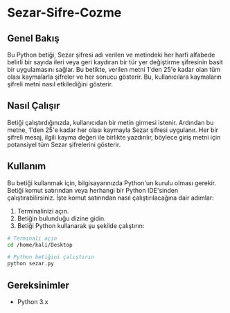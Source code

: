 # Sezar-Sifre-Cozme
## Genel Bakış
Bu Python betiği, Sezar şifresi adı verilen ve metindeki her harfi alfabede belirli bir sayıda ileri veya geri kaydıran bir tür yer değiştirme şifresinin basit bir uygulamasını sağlar. Bu betikte, verilen metni 1'den 25'e kadar olan tüm olası kaymalarla şifreler ve her sonucu gösterir. Bu, kullanıcılara kaymaların şifreli metni nasıl etkilediğini gösterir.

## Nasıl Çalışır
Betiği çalıştırdığınızda, kullanıcıdan bir metin girmesi istenir. Ardından bu metne, 1'den 25'e kadar her olası kaymayla Sezar şifresi uygulanır. Her bir şifreli mesaj, ilgili kayma değeri ile birlikte yazdırılır, böylece giriş metni için potansiyel tüm Sezar şifrelerini gösterir.

## Kullanım
Bu betiği kullanmak için, bilgisayarınızda Python'un kurulu olması gerekir. Betiği komut satırından veya herhangi bir Python IDE'sinden çalıştırabilirsiniz. İşte komut satırından nasıl çalıştırılacağına dair adımlar:

1. Terminalinizi açın.
2. Betiğin bulunduğu dizine gidin.
3. Betiği Python kullanarak şu şekilde çalıştırın:
```bash
# Terminali açın
cd /home/kali/Desktop

# Python betiğini çalıştırın
python sezar.py
```

## Gereksinimler
- Python 3.x
